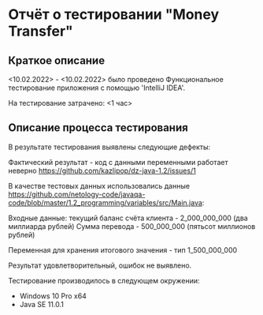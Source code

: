 # Отчёт о тестировании  "Money Transfer"

## Краткое описание

<10.02.2022> - <10.02.2022> было проведено Функциональное тестирование приложения c помощью 'IntelliJ IDEA'.

На тестирование затрачено: <1 час>


## Описание процесса тестирования

В результате тестирования выявлены следующие дефекты:

Фактический результат - код с данными переменными работает неверно
https://github.com/kazlipop/dz-java-1.2/issues/1

В качестве тестовых данных использовались данные <https://github.com/netology-code/javaqa-code/blob/master/1.2_programming/variables/src/Main.java>:

Входные данные:
текущий баланс счёта клиента - 2_000_000_000 (два миллиарда рублей)
Сумма перевода - 500_000_000 (пятьсот миллионов рублей)

Переменная для хранения итогового значения - тип 1_500_000_000 

Результат удовлетворительный, ошибок не выявлено.

Тестирование производилось в следующем окружении:
* Windows 10 Pro x64
* Java SE 11.0.1
